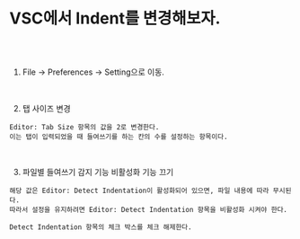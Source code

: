 # VSC에서 Indent를 변경해보자.

<br /><br />

1. File -> Preferences -> Setting으로 이동.

<br />

2. 탭 사이즈 변경
```
Editor: Tab Size 항목의 값을 2로 변경한다.
이는 탭이 입력되었을 때 들여쓰기를 하는 칸의 수를 설정하는 항목이다.
```

<br />

3. 파일별 들여쓰기 감지 기능 비활성화 기능 끄기
```
해당 값은 Editor: Detect Indentation이 활성화되어 있으면, 파일 내용에 따라 무시된다.
따라서 설정을 유지하려면 Editor: Detect Indentation 항목을 비활성화 시켜야 한다.

Detect Indentation 항목의 체크 박스를 체크 해제한다.
```
